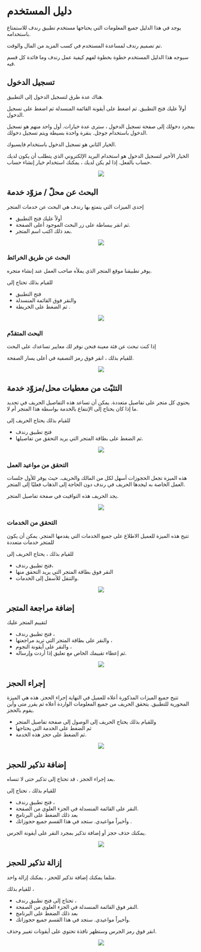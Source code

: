 # دليل المستخدم

يوجد في هذا الدليل جميع المعلومات التي يحتاجها مستخدم تطبيق رندف للاستمتاع باستخدامه.

تم تصميم رندف لمساعدة المستخدم في كسب المزيد من المال والوقت.

سيوجه هذا الدليل المستخدم خطوة بخطوة لفهم كيفية عمل رندف وما فائدة كل قسم فيه.

## تسجيل الدخول

هناك عدة طرق لتسجيل الدخول إلى التطبيق.

أولاً عليك فتح التطبيق. ثم اضغط على أيقونة القائمة المنسدلة ثم اضغط على تسجيل الدخول.

بمجرد دخولك إلى صفحة تسجيل الدخول ، سترى عدة خيارات.
أول واحد منهم هو تسجيل الدخول باستخدام جوجل. بنقرة واحدة بسيطة ويتم تسجيل دخولك.

الخيار الثاني هو تسجيل الدخول باستخدام فايسبوك.

الخيار الأخير لتسجيل الدخول هو استخدام البريد الإلكتروني الذي يتطلب أن يكون لديك حساب بالفعل. إذا لم يكن لديك ، يمكنك استخدام خيار إنشاء حساب.

<div align="center">
  <img src="./img/login.ar.png">
</div>

## البحث عن محلّ / مزوّد خدمة

إحدى الميزات التي يتمتع بها رندف هي البحث عن خدمات المتجر

- أولاً عليك فتح التطبيق
- ثم انقر ببساطة على زر البحث الموجود أعلى الصفحة.
- بعد ذلك اكتب اسم المتجر.

<div align="center">
  <img src="./img/search.ar.png">
</div>

### البحث عن طريق الخرائط

يوفر تطبيقنا موقع المتجر الذي يملأه صاحب العمل عند إنشاء متجره.

للقيام بذلك تحتاج إلى

- فتح التطبيق
- والنقر فوق القائمة المنسدلة
- ثم الضغط على الخريطة .

<div align="center">
  <img src="./img/location.ar.png">
</div>

### البحث المتقدّم

إذا كنت تبحث عن فئة معينة فنحن نوفر لك معايير تساعدك على البحث

للقيام بذلك ، انقر فوق رمز التصفية في أعلى يسار الصفحة.

<div align="center">
  <img src="./img/advancedsearch.ar.png">
</div>

## التثبّت من معطيات محل/مزوّد خدمة

يحتوي كل متجر على تفاصيل متعددة. يمكن أن تساعد هذه التفاصيل الحريف في تحديد ما إذا كان يحتاج إلى الإنتفاع بالخدمة بواسطة هذا المتجر أم لا.

للقيام بذلك يحتاج الحريف إلى

- فتح تطبيق رندف
- ثم الضغط على بطاقة المتجر التي يريد التحقق من تفاصيلها.

<div align="center">
  <img src="./img/details.ar.png">
</div>

### التحقق من مواعيد العمل

هذه الميزة تجعل الحجوزات أسهل لكل من المالك والحريف. حيث يوفر للأول جلسات العمل الخاصة به ليجدها الحريف في رندف دون الحاجة إلى الذهاب فعليًا إلى المتجر.

يجد الحريف هذه التواقيت في صفحة تفاصيل المتجر.

<div align="center">
  <img src="./img/workhours.ar.png">
</div>

### التحقق من الخدمات

تتيح هذه الميزة للعميل الاطلاع على جميع الخدمات التي يقدمها المتجر. يمكن أن يكون للمتجر خدمات متعددة

للقيام بذلك ، يحتاج الحريف إلى

- فتح تطبيق رندف،
- النقر فوق بطاقة المتجر التي يريد التحقق منها
- والتنقل للأسفل إلى الخدمات.

<div align="center">
  <img src="./img/services.ar.png">
</div>

## إضافة مراجعة المتجر

لتقييم المتجر عليك

- فتح تطبيق رندف ،
- والنقر على بطاقة المتجر التي تريد مراجعتها ،
- والنقر على أيقونة النجوم ،
- ثم إعطاء تقييمك الخاص مع تعليق إذا أردت وإرساله.

<div align="center">
  <img src="./img/avis.ar.png">
</div>

## إجراء الحجز

تتيح جميع الميزات المذكورة أعلاه للعميل في النهاية إجراء الحجز. هذه هي الميزة المحورية للتطبيق. يتحقق الحريف من جميع المعلومات الواردة أعلاه ثم يقرر متى وأين يقوم بالحجز.

- وللقيام بذلك يحتاج الحريف إلى الوصول إلى صفحة تفاصيل المتجر
- ثم الضغط على الخدمة التي يحتاجها
- ثم الضغط على حجز هذه الخدمة.

<div align="center">
  <img src="./img/Book.ar.png">
</div>

## إضافة تذكير للحجز

بعد إجراء الحجز ، قد تحتاج إلى تذكير حتى لا تنساه.

للقيام بذلك ، تحتاج إلى

- فتح تطبيق رندف ،
- النقر على القائمة المنسدلة في الجزء العلوي من الصفحة.
- بعد ذلك الضغط على البرنامج
- وأخيراً مواعيدي. ستجد في هذا القسم جميع حجوزاتك .

يمكنك حذف حجز أو إضافة تذكير بمجرد النقر على أيقونة الجرس.

<div align="center">
  <img src="./img/addreminder.ar.png">
</div>

## إزالة تذكير للحجز

مثلما يمكنك إضافة تذكير للحجز ، يمكنك إزالة واحد.

للقيام بذلك ،

- تحتاج إلى فتح تطبيق رندف ،
- النقر فوق القائمة المنسدلة في الجزء العلوي من الصفحة.
- بعد ذلك الضغط على البرنامج
- وأخيراً مواعيدي. ستجد في هذا القسم جميع حجوزاتك.

انقر فوق رمز الجرس وستظهر نافذة تحتوي على أيقونات تغيير وحذف.

<div align="center">
  <img src="./img/DeleteReminder.ar.png">
</div>

